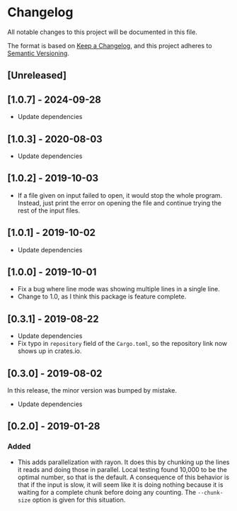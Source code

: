 # Changelog
All notable changes to this project will be documented in this file.

The format is based on [Keep a Changelog](https://keepachangelog.com/en/1.0.0/),
and this project adheres to [Semantic Versioning](https://semver.org/spec/v2.0.0.html).

## [Unreleased]

## [1.0.7] - 2024-09-28

* Update dependencies

## [1.0.3] - 2020-08-03

* Update dependencies

## [1.0.2] - 2019-10-03

* If a file given on input failed to open, it would stop the whole program.
  Instead, just print the error on opening the file and continue trying the
  rest of the input files.

## [1.0.1] - 2019-10-02

* Update dependencies

## [1.0.0] - 2019-10-01

* Fix a bug where line mode was showing multiple lines in a single line.
* Change to 1.0, as I think this package is feature complete.

## [0.3.1] - 2019-08-22

* Update dependencies
* Fix typo in `repository` field of the `Cargo.toml`, so the repository link
  now shows up in crates.io.

## [0.3.0] - 2019-08-02

In this release, the minor version was bumped by mistake.

* Update dependencies

## [0.2.0] - 2019-01-28

### Added

* This adds parallelization with rayon. It does this by chunking up the lines
  it reads and doing those in parallel. Local testing found 10,000 to be the
  optimal number, so that is the default. A consequence of this behavior is
  that if the input is slow, it will seem like it is doing nothing because it
  is waiting for a complete chunk before doing any counting. The `--chunk-size`
  option is given for this situation.
